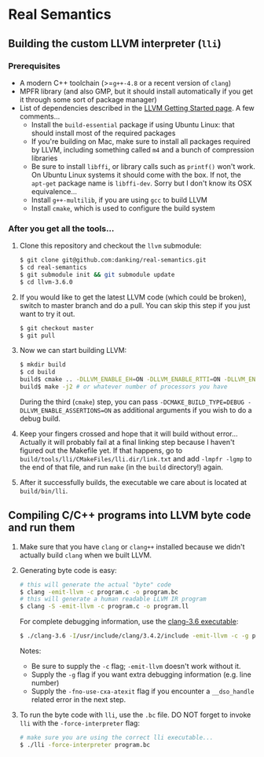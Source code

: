 # Real Semantics

## Building the custom LLVM interpreter (`lli`)

### Prerequisites

 * A modern C++ toolchain (>=`g++-4.8` or a recent version of `clang`)
 * MPFR library (and also GMP, but it should install automatically if you get it through some sort of package manager)
 * List of dependencies described in the [LLVM Getting Started page](http://llvm.org/docs/GettingStarted.html#software). A few comments...
   * Install the `build-essential` package if using Ubuntu Linux: that should install most of the required packages
   * If you're building on Mac, make sure to install all packages required by LLVM, including something called `m4` and a bunch of compression libraries
   * Be sure to install `libffi`, or library calls such as `printf()` won't work. On Ubuntu Linux systems it should come with the box. If not, the `apt-get` package name is `libffi-dev`. Sorry but I don't know its OSX equivalence...
   * Install `g++-multilib`, if you are using `gcc` to build LLVM
   * Install `cmake`, which is used to configure the build system

### After you get all the tools...

1. Clone this repository and checkout the `llvm` submodule:

   ```bash
   $ git clone git@github.com:danking/real-semantics.git
   $ cd real-semantics
   $ git submodule init && git submodule update
   $ cd llvm-3.6.0
   ```

2. If you would like to get the latest LLVM code (which could be broken), switch to master branch and do a pull. You can skip this step if you just want to try it out.

   ```bash
   $ git checkout master
   $ git pull
   ```

3. Now we can start building LLVM:

   ```bash
   $ mkdir build
   $ cd build
   build$ cmake .. -DLLVM_ENABLE_EH=ON -DLLVM_ENABLE_RTTI=ON -DLLVM_ENABLE_FFI=ON
   build$ make -j2 # or whatever number of processors you have
   ```

   During the third (`cmake`) step, you can pass `-DCMAKE_BUILD_TYPE=DEBUG -DLLVM_ENABLE_ASSERTIONS=ON` as additional arguments if you wish to do a debug build.

4. Keep your fingers crossed and hope that it will build without error... Actually it will probably fail at a final linking step because I haven't figured out the Makefile yet. If that happens, go to `build/tools/lli/CMakeFiles/lli.dir/link.txt` and add `-lmpfr -lgmp` to the end of that file, and run `make` (in the `build` directory!) again.

5. After it successfully builds, the executable we care about is located at `build/bin/lli`.

## Compiling C/C++ programs into LLVM byte code and run them

1. Make sure that you have `clang` or `clang++` installed because we didn't actually build `clang` when we built LLVM.

2. Generating byte code is easy:

   ```bash
   # this will generate the actual "byte" code
   $ clang -emit-llvm -c program.c -o program.bc
   # this will generate a human readable LLVM IR program
   $ clang -S -emit-llvm -c program.c -o program.ll
   ```

   For complete debugging information, use the [clang-3.6 executable](https://github.com/huangyihe/llvm-3.6.0/releases/download/0.0/clang-3.6):

   ```bash
   $ ./clang-3.6 -I/usr/include/clang/3.4.2/include -emit-llvm -c -g program.c -o program.bc
   ```

   Notes:
   * Be sure to supply the `-c` flag; `-emit-llvm` doesn't work without it.
   * Supply the `-g` flag if you want extra debugging information (e.g. line number)
   * Supply the `-fno-use-cxa-atexit` flag if you encounter a `__dso_handle` related error in the next step.

3. To run the byte code with `lli`, use the `.bc` file.
   DO NOT forget to invoke `lli` with the `-force-interpreter` flag:
   ```bash
   # make sure you are using the correct lli executable...
   $ ./lli -force-interpreter program.bc
   ```
